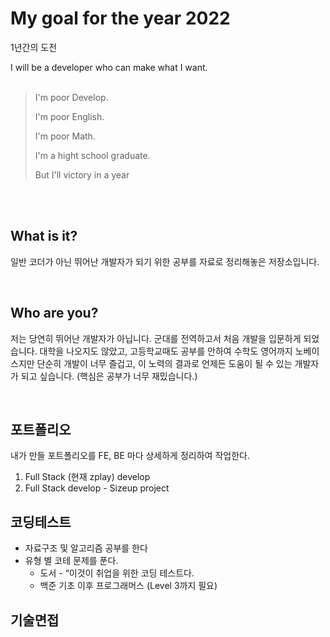 # My goal for the year 2022
1년간의 도전

I will be a developer who can make what I want.
<br>
<br>
> I'm poor Develop.
> 
> I'm poor English.
> 
> I'm poor Math.
> 
> I'm a hight school graduate.
> 
> But I'll victory in a year
<br>

<br>

## What is it?
일반 코더가 아닌 뛰어난 개발자가 되기 위한 공부를 자료로 정리해놓은 저장소입니다.

<br>

## Who are you?
저는 당연히 뛰어난 개발자가 아닙니다. 군대를 전역하고서 처음 개발을 입문하게 되었습니다. 대학을 나오지도 않았고, 고등학교때도 공부를 안하여 수학도 영어까지 노베이스지만 단순히 개발이 너무 즐겁고, 이 노력의 결과로 언제든 도움이 될 수 있는 개발자가 되고 싶습니다.  (핵심은 공부가 너무 재밌습니다.) 

<br>

## 포트폴리오
내가 만들 포트폴리오를 FE, BE 마다 상세하게 정리하여 작업한다.

1. Full Stack (현재 zplay) develop
2. Full Stack develop - Sizeup project

## 코딩테스트
* 자료구조 및 알고리즘 공부를 한다
* 유형 별 코테 문제를 푼다.
  * 도서 - “이것이 취업을 위한 코딩 테스트다.
  * 백준 기초 이후 프로그래머스 (Level 3까지 필요)

## 기술면접